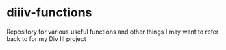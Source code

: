 # diiiv-functions
Repository for various useful functions and other things I may want to refer back to for my Div III project
